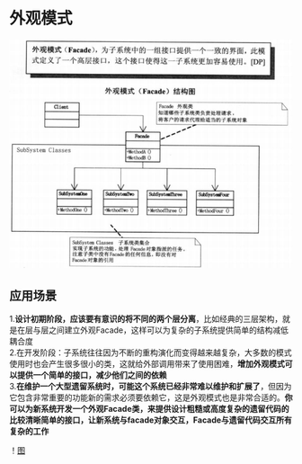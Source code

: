 # 外观模式

![结构图](https://github.com/shanyao19940801/BookeNote/blob/master/ReadingNotes/DaHuaSheJiMoShi/src/main/java/com/yao/chapter12_Facade/12.PNG)

## 应用场景

1.**设计初期阶段，应该要有意识的将不同的两个层分离**，比如经典的三层架构，就是在层与层之间建立外观Facade，这样可以为复杂的子系统提供简单的结构减低耦合度
<br>
2.在开发阶段：子系统往往因为不断的重构演化而变得越来越复杂，大多数的模式使用时也会产生很多很小的类，这就给外部调用带来了使用困难，**增加外观模式可以提供一个简单的接口，减少他们之间的依赖**
<br>
3.**在维护一个大型遗留系统时，可能这个系统已经非常难以维护和扩展了**，但因为它包含非常重要的功能新的需求必须要依赖它，这是外观模式也是非常合适的。**你可以为新系统开发一个外观Facade类，来提供设计粗糙或高度复杂的遗留代码的比较清晰简单的接口，让新系统与facade对象交互，Facade与遗留代码交互所有复杂的工作**

！[图](https://github.com/shanyao19940801/BookeNote/blob/master/ReadingNotes/DaHuaSheJiMoShi/src/main/java/com/yao/chapter12_Facade/shili.PNG)
